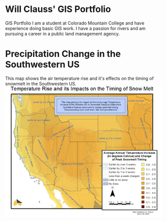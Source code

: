 # Will Clauss' GIS Portfolio
GIS Portfolio
I am a student at Colorado Mountain College and have experience doing basic GIS work. I have a passion for rivers and am pursuing a career in a public land management agency. 
# Precipitation Change in the Southwestern US
This map shows the air temperature rise and it's effects on the timing of snowmelt in the Southwestern US.
![PrecipChange](GIS.101.Final.Map.png)
